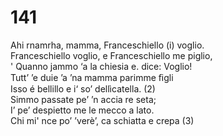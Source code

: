 # 141
  
Ahi rnamrha, mamma, Franceschiello (i) voglio.  
Franceschiello voglio, e Franceschiello me piglio,  
' Quanno jammo ‘a la chiesia e. dice: Voglio!  
Tutt’ ’e duie ’a ’na mamma parimme ﬁgli  
Isso é bellillo e i‘ so’ dellìcatella. (2)  
Simmo passate pe’ ’n accia re seta;  
I’ pe’ despietto me le mecco a lato.  
Chi mi' nce po’ ’verè’, ca schiatta e crepa (3)  
  

